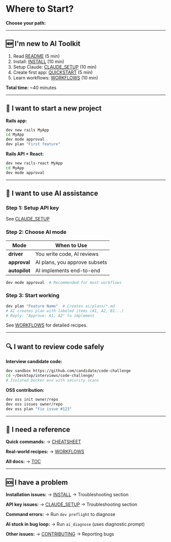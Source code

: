# Where to Start?

**Choose your path:**

---

## 🆕 I'm new to AI Toolkit

1. Read [README](../README.md) (5 min)
2. Install: [INSTALL](../INSTALL.md) (10 min)
3. Setup Claude: [CLAUDE_SETUP](docs/CLAUDE_SETUP.md) (10 min)
4. Create first app: [QUICKSTART](../QUICKSTART.md) (5 min)
5. Learn workflows: [WORKFLOWS](../WORKFLOWS.md) (10 min)

**Total time:** ~40 minutes

---

## 🚀 I want to start a new project

**Rails app:**
```bash
dev new rails MyApp
cd MyApp
dev mode approval
dev plan "First feature"
```

**Rails API + React:**
```bash
dev new rails-react MyApp
cd MyApp
dev mode approval
```

---

## 🤖 I want to use AI assistance

### Step 1: Setup API key
See [CLAUDE_SETUP](CLAUDE_SETUP.md)

### Step 2: Choose AI mode

| Mode | When to Use |
|------|-------------|
| **driver** | You write code, AI reviews |
| **approval** | AI plans, you approve subsets |
| **autopilot** | AI implements end-to-end |

```bash
dev mode approval  # Recommended for most workflows
```

### Step 3: Start working
```bash
dev plan "Feature Name"  # Creates ai/plans/*.md
# AI creates plan with labeled items (A1, A2, B1...)
# Reply: "Approve: A1, A2" to implement
```

See [WORKFLOWS](../WORKFLOWS.md) for detailed recipes.

---

## 🔍 I want to review code safely

**Interview candidate code:**
```bash
dev sandbox https://github.com/candidate/code-challenge
cd ~/Desktop/interviews/code-challenge/
# Isolated Docker env with security scans
```

**OSS contribution:**
```bash
dev oss init owner/repo
dev oss issues owner/repo
dev oss plan "Fix issue #123"
```

---

## 📖 I need a reference

**Quick commands:**
→ [CHEATSHEET](../CHEATSHEET.md)

**Real-world recipes:**
→ [WORKFLOWS](../WORKFLOWS.md)

**All docs:**
→ [TOC](TOC.md)

---

## 🆘 I have a problem

**Installation issues:**
→ [INSTALL](../INSTALL.md) → Troubleshooting section

**API key issues:**
→ [CLAUDE_SETUP](CLAUDE_SETUP.md) → Troubleshooting section

**Command errors:**
→ Run `dev preflight` to diagnose

**AI stuck in bug loop:**
→ Run `ai_diagnose` (uses diagnostic.prompt)

**Other issues:**
→ [CONTRIBUTING](../CONTRIBUTING.md) → Reporting bugs
